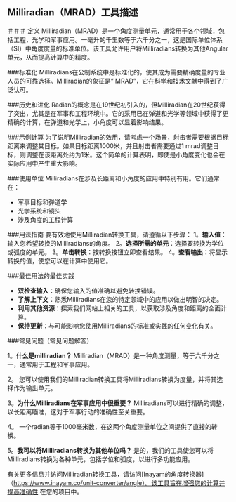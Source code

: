 ## Milliradian（MRAD）工具描述

＃＃＃ 定义
Milliradian（MRAD）是一个角度测量单元，通常用于各个领域，包括工程，光学和军事应用。一毫升的千里数等于六千分之一，这是国际单位体系（SI）中角度度量的标准单位。该工具允许用户将Milliradians转换为其他Angular单元，从而提高计算中的精度。

###标准化
Milliradians在公制系统中是标准化的，使其成为需要精确度量的专业人员的可靠选择。Milliradian的象征是“ MRAD”，它在科学和技术文献中得到了广泛认可。

###历史和进化
Radian的概念是在19世纪初引入的，但Milliradian在20世纪获得了突出，尤其是在军事和工程环境中。它的采用已在弹道和光学等领域中获得了更精确的计算，在弹道和光学上，小角度可以显着影响结果。

###示例计算
为了说明Milliradian的效用，请考虑一个场景，射击者需要根据目标距离来调整其目标。如果目标距离1000米，并且射击者需要通过1 mrad调整目标，则调整在该距离处约为1米。这个简单的计算表明，即使是小角度变化也会在实际应用中产生重大影响。

###使用单位
Milliradians在涉及长距离和小角度的应用中特别有用。它们通常在：
- 军事目标和弹道学
- 光学系统和镜头
- 涉及角度的工程计算

###用法指南
要有效地使用Milliradian转换工具，请遵循以下步骤：
1。**输入值**：输入您希望转换的Milliradians的角度。
2。**选择所需的单元**：选择要转换为学位或弧度的单元。
3。**单击转换**：按转换按钮立即查看结果。
4。**查看输出**：将显示转换的值，使您可以在计算中使用它。

###最佳用法的最佳实践
- **双检查输入**：确保您输入的值准确以避免转换错误。
- **了解上下文**：熟悉Milliradians在您的特定领域中的应用以做出明智的决定。
- **利用其他资源**：探索我们网站上相关的工具，以获取涉及角度和距离的全面计算。
- **保持更新**：与可能影响您使用Milliradians的标准或实践的任何变化有关。

###常见问题（常见问题解答）

1。**什么是milliradian？**
Milliradian（MRAD）是一种角度测量，等于六千分之一，通常用于工程和军事应用。

2。
您可以使用我们的Milliradian转换工具将Milliradians转换为度量，并将其选择作为输出单元。

3。**为什么Milliradians在军事应用中很重要？**
Milliradians可以进行精确的调整，以长距离瞄准，这对于军事行动的准确性至关重要。

4。
一个radian等于1000毫米数，在这两个角度测量单位之间提供了直接的转换。

5。**我可以将Milliradians转换为其他单位吗？**
是的，我们的工具使您可以将Milliradians转换为各种单元，包括学位和弧度，以进行多功能应用。

有关更多信息并访问Milliradian转换工具，请访问[Inayam的角度转换器]（https://www.inayam.co/unit-converter/angle）。该工具旨在增强您的计算并提高准确性 在您的项目中。